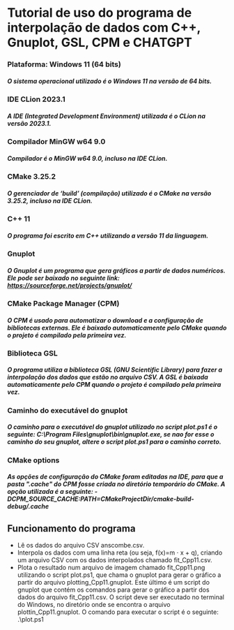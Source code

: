 # Tutorial de uso do programa de interpolação de dados com C++, Gnuplot, GSL, CPM e CHATGPT
### Plataforma: Windows 11 (64 bits)
##### O sistema operacional utilizado é o Windows 11 na versão de 64 bits.

### IDE CLion 2023.1
##### A IDE (Integrated Development Environment) utilizada é o CLion na versão 2023.1.

### Compilador MinGW w64 9.0
#####  Compilador é o MinGW w64 9.0, incluso na IDE CLion.

### CMake 3.25.2
##### O gerenciador de ‘build’ (compilação) utilizado é o CMake na versão 3.25.2, incluso na IDE CLion.

### C++ 11
##### O programa foi escrito em C++ utilizando a versão 11 da linguagem.

### Gnuplot
##### O Gnuplot é um programa que gera gráficos a partir de dados numéricos. Ele pode ser baixado no seguinte link: https://sourceforge.net/projects/gnuplot/

### CMake Package Manager (CPM)
##### O CPM é usado para automatizar o download e a configuração de bibliotecas externas. Ele é baixado automaticamente pelo CMake quando o projeto é compilado pela primeira vez.

### Biblioteca GSL
##### O programa utiliza a biblioteca GSL (GNU Scientific Library) para fazer a interpolação dos dados que estão no arquivo CSV. A GSL é baixada automaticamente pelo CPM quando o projeto é compilado pela primeira vez.

### Caminho do executável do gnuplot
##### O caminho para o executável do gnuplot utilizado no script plot.ps1 é o seguinte: C:\Program Files\gnuplot\bin\gnuplot.exe, se nao for esse o caminho do seu gnuplot, altere o script plot.ps1 para o caminho correto.

### CMake options
##### As opções de configuração do CMake foram editadas na IDE, para que a pasta ".cache" do CPM fosse criada no diretório temporário do CMake. A opção utilizada é a seguinte: -DCPM_SOURCE_CACHE:PATH=$CMakeProjectDir$/cmake-build-debug/.cache

## Funcionamento do programa

* Lê os dados do arquivo CSV anscombe.csv.
* Interpola os dados com uma linha reta (ou seja, f(x)=m ⋅ x + q), criando um arquivo CSV com os dados interpolados chamado fit_Cpp11.csv.
* Plota o resultado num arquivo de imagem chamado fit_Cpp11.png utilizando o script plot.ps1, que chama o gnuplot para gerar o gráfico a partir do arquivo plotting_Cpp11.gnuplot. Este último é um script do gnuplot que contém os comandos para gerar o gráfico a partir dos dados do arquivo fit_Cpp11.csv. O script deve ser executado no terminal do Windows, no diretório onde se encontra o arquivo plottin_Cpp11.gnuplot. O comando para executar o script é o seguinte: .\plot.ps1

